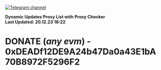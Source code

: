 [![Telegram channel](https://img.shields.io/endpoint?url=https://runkit.io/damiankrawczyk/telegram-badge/branches/master?url=https://t.me/n4z4v0d)](https://t.me/n4z4v0d) 

**Dynamic Updates Proxy List with Proxy Checker**  
**Last Updated: 20.12.23 18:22**

# DONATE (_any evm_) - 0xDEADf12DE9A24b47Da0a43E1bA70B8972F5296F2

